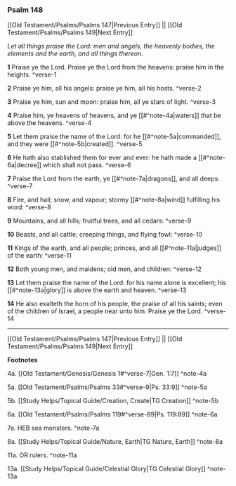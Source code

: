 ### Psalm 148

[[Old Testament/Psalms/Psalms 147|Previous Entry]]  ||  [[Old Testament/Psalms/Psalms 149|Next Entry]]

*Let all things praise the Lord: men and angels, the heavenly bodies, the elements and the earth, and all things thereon.*

**1**  Praise ye the Lord. Praise ye the Lord from the heavens: praise him in the heights. ^verse-1

**2**  Praise ye him, all his angels: praise ye him, all his hosts. ^verse-2

**3**  Praise ye him, sun and moon: praise him, all ye stars of light. ^verse-3

**4**  Praise him, ye heavens of heavens, and ye [[#^note-4a|waters]] that be above the heavens. ^verse-4

**5**  Let them praise the name of the Lord: for he [[#^note-5a|commanded]], and they were [[#^note-5b|created]]. ^verse-5

**6**  He hath also stablished them for ever and ever: he hath made a [[#^note-6a|decree]] which shall not pass. ^verse-6

**7**  Praise the Lord from the earth, ye [[#^note-7a|dragons]], and all deeps: ^verse-7

**8**  Fire, and hail; snow, and vapour; stormy [[#^note-8a|wind]] fulfilling his word: ^verse-8

**9**  Mountains, and all hills; fruitful trees, and all cedars: ^verse-9

**10**  Beasts, and all cattle; creeping things, and flying fowl: ^verse-10

**11**  Kings of the earth, and all people; princes, and all [[#^note-11a|judges]] of the earth: ^verse-11

**12**  Both young men, and maidens; old men, and children: ^verse-12

**13**  Let them praise the name of the Lord: for his name alone is excellent; his [[#^note-13a|glory]] is above the earth and heaven. ^verse-13

**14**  He also exalteth the horn of his people, the praise of all his saints; even of the children of Israel, a people near unto him. Praise ye the Lord. ^verse-14


---
[[Old Testament/Psalms/Psalms 147|Previous Entry]]  ||  [[Old Testament/Psalms/Psalms 149|Next Entry]]


**Footnotes**


4a. [[Old Testament/Genesis/Genesis 1#^verse-7|Gen. 1:7]] ^note-4a

5a. [[Old Testament/Psalms/Psalms 33#^verse-9|Ps. 33:9]] ^note-5a

5b. [[Study Helps/Topical Guide/Creation, Create|TG Creation]] ^note-5b

6a. [[Old Testament/Psalms/Psalms 119#^verse-89|Ps. 119:89]] ^note-6a

7a. HEB sea monsters. ^note-7a

8a. [[Study Helps/Topical Guide/Nature, Earth|TG Nature, Earth]] ^note-8a

11a. OR rulers. ^note-11a

13a. [[Study Helps/Topical Guide/Celestial Glory|TG Celestial Glory]] ^note-13a
